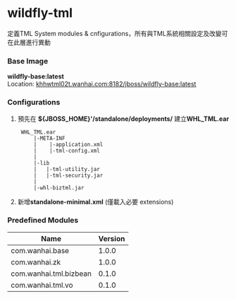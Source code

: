 # wildfly-tml #
  
定義TML System modules & cnfigurations，所有與TML系統相關設定及改變可在此層進行異動

### Base Image

**wildfly-base:latest**  
Location: [khhwtml02t.wanhai.com:8182/jboss/wildfly-base:latest](http://khhwtml02t.wanhai.com:8181/service/rest/repository/browse/tml-release/v2/jboss/wildfly-base/tags/)


### Configurations
1. 預先在 **${JBOSS_HOME}'/standalone/deployments/** 建立**WHL_TML.ear**
   
        WHL_TML.ear
            |-META-INF
            |    |-application.xml
            |    |-tml-config.xml
            |
            |-lib
            |   |-tml-utility.jar
            |   |-tml-security.jar    
            |
            |-whl-biztml.jar


2. 新增**standalone-minimal.xml** (僅載入必要 extensions)


### Predefined Modules

| Name                   | Version |
| ---------------------- | ------- |
| com.wanhai.base        | 1.0.0   |
| com.wanhai.zk          | 1.0.0   |
| com.wanhai.tml.bizbean | 0.1.0   |
| com.wanhai.tml.vo      | 0.1.0   |